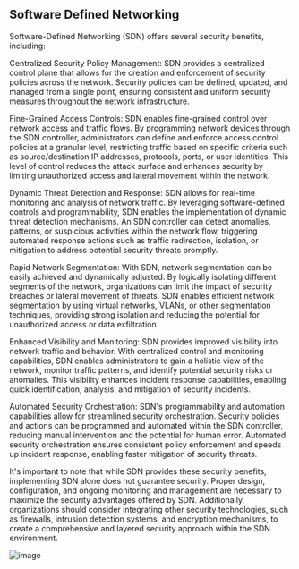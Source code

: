 ## Software Defined Networking

Software-Defined Networking (SDN) offers several security benefits, including:

Centralized Security Policy Management: SDN provides a centralized control plane that allows for the creation and enforcement of security policies across the network. Security policies can be defined, updated, and managed from a single point, ensuring consistent and uniform security measures throughout the network infrastructure.

Fine-Grained Access Controls: SDN enables fine-grained control over network access and traffic flows. By programming network devices through the SDN controller, administrators can define and enforce access control policies at a granular level, restricting traffic based on specific criteria such as source/destination IP addresses, protocols, ports, or user identities. This level of control reduces the attack surface and enhances security by limiting unauthorized access and lateral movement within the network.

Dynamic Threat Detection and Response: SDN allows for real-time monitoring and analysis of network traffic. By leveraging software-defined controls and programmability, SDN enables the implementation of dynamic threat detection mechanisms. An SDN controller can detect anomalies, patterns, or suspicious activities within the network flow, triggering automated response actions such as traffic redirection, isolation, or mitigation to address potential security threats promptly.

Rapid Network Segmentation: With SDN, network segmentation can be easily achieved and dynamically adjusted. By logically isolating different segments of the network, organizations can limit the impact of security breaches or lateral movement of threats. SDN enables efficient network segmentation by using virtual networks, VLANs, or other segmentation techniques, providing strong isolation and reducing the potential for unauthorized access or data exfiltration.

Enhanced Visibility and Monitoring: SDN provides improved visibility into network traffic and behavior. With centralized control and monitoring capabilities, SDN enables administrators to gain a holistic view of the network, monitor traffic patterns, and identify potential security risks or anomalies. This visibility enhances incident response capabilities, enabling quick identification, analysis, and mitigation of security incidents.

Automated Security Orchestration: SDN's programmability and automation capabilities allow for streamlined security orchestration. Security policies and actions can be programmed and automated within the SDN controller, reducing manual intervention and the potential for human error. Automated security orchestration ensures consistent policy enforcement and speeds up incident response, enabling faster mitigation of security threats.

It's important to note that while SDN provides these security benefits, implementing SDN alone does not guarantee security. Proper design, configuration, and ongoing monitoring and management are necessary to maximize the security advantages offered by SDN. Additionally, organizations should consider integrating other security technologies, such as firewalls, intrusion detection systems, and encryption mechanisms, to create a comprehensive and layered security approach within the SDN environment.


![image](https://github.com/adeleke123/I4GCybersecurity/assets/51156057/acf2acd0-6a6c-4f49-8e46-85a50ffc219d)




